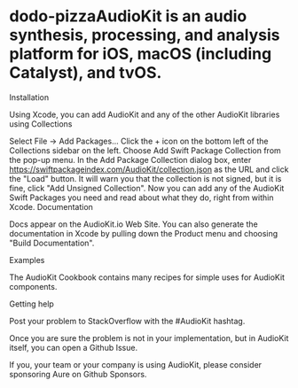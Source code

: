 # dodo-pizzaAudioKit is an audio synthesis, processing, and analysis platform for iOS, macOS (including Catalyst), and tvOS.

Installation

Using Xcode, you can add AudioKit and any of the other AudioKit libraries using Collections

Select File -> Add Packages...
Click the + icon on the bottom left of the Collections sidebar on the left.
Choose Add Swift Package Collection from the pop-up menu.
In the Add Package Collection dialog box, enter https://swiftpackageindex.com/AudioKit/collection.json as the URL and click the "Load" button.
It will warn you that the collection is not signed, but it is fine, click "Add Unsigned Collection".
Now you can add any of the AudioKit Swift Packages you need and read about what they do, right from within Xcode.
Documentation

Docs appear on the AudioKit.io Web Site. You can also generate the documentation in Xcode by pulling down the Product menu and choosing "Build Documentation".

Examples

The AudioKit Cookbook contains many recipes for simple uses for AudioKit components.

Getting help

Post your problem to StackOverflow with the #AudioKit hashtag.

Once you are sure the problem is not in your implementation, but in AudioKit itself, you can open a Github Issue.

If you, your team or your company is using AudioKit, please consider sponsoring Aure on Github Sponsors.
